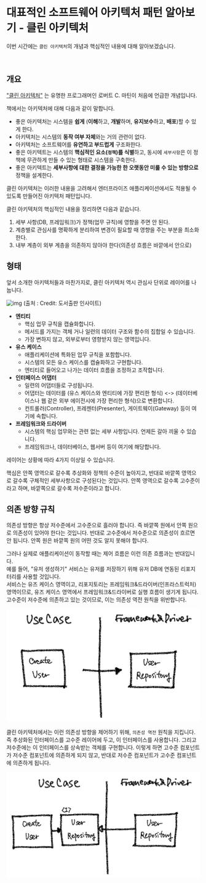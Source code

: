 # 대표적인 소프트웨어 아키텍처 패턴 알아보기 - 클린 아키텍처

이번 시간에는 `클린 아키텍처`의 개념과 핵심적인 내용에 대해 알아보겠습니다.

<br>

## 개요

["클린 아키텍처"](http://www.yes24.com/Product/Goods/77283734) 는 유명한 프로그래머인 로버트 C. 마틴이 처음에 언급한 개념입니다.

책에서는 아키텍처에 대해 다음과 같이 말합니다.

- 좋은 아키텍처는 시스템을 **쉽게** (**이해**하고, **개발**하며, **유지보수**하고, **배포**)할 수 있게 한다.
- 아키텍처는 시스템의 **동작 여부 자체**와는 거의 관련이 없다.
- 아키텍처는 소프트웨어를 **유연하고 부드럽게** 구조화한다.
- 좋은 아키텍트는 시스템의 **핵심적인 요소(`정책`)를 식별**하고, 동시에 `세부사항`은 이 정책에 무관하게 만들 수 있는 형태로 시스템을 구축한다.
- 좋은 아키텍트는 **세부사항에 대한 결정을 가능한 한 오랫동안 미룰 수 있는 방향으로** 정책을 설계한다.

클린 아키텍처는 이러한 내용을 고려해서 엔터프라이즈 애플리케이션에서도 적용될 수 있도록 만들어진 아키텍처 패턴입니다.

클린 아키텍처의 핵심적인 내용을 정리하면 다음과 같습니다.

1. 세부 사항(DB, 프레임워크)가 정책(업무 규칙)에 영향을 주면 안 된다.
2. 계층별로 관심사를 명확하게 분리하여 변경이 필요할 때 영향을 주는 부분을 최소화한다.
3. 내부 계층이 외부 계층을 의존하지 않아야 한다(의존성 흐름은 바깥에서 안으로) 


## 형태

앞서 소개한 아키텍처들과 마찬가지로, 클린 아키텍처 역시 관심사 단위로 레이어를 나눕니다.

![img](https://blog.kakaocdn.net/dn/lxciD/btqG3lIG6ym/kcSRUhV2779YNl8j0ELiO1/img.jpg)
(출처 : Credit: 도서출판 인사이트)

- **엔티티**
    - 핵심 업무 규칙을 캡슐화합니다.
    - 메서드를 가지는 객체 거나 일련의 데이터 구조와 함수의 집합일 수 있습니다.
    - 가장 변하지 않고, 외부로부터 영향받지 않는 영역입니다.
- **유스 케이스**
    - 애플리케이션에 특화된 업무 규칙을 포함합니다.
    - 시스템의 모든 유스 케이스를 캡슐화하고 구현합니다.
    - 엔티티로 들어오고 나가는 데이터 흐름을 조정하고 조작합니다.
- **인터페이스 어댑터**
    - 일련의 어댑터들로 구성됩니다.
    - 어댑터는 데이터를 (유스 케이스와 엔티티에 가장 편리한 형식) <-> (데이터베이스나 웹 같은 외부 에이전시에 가장 편리한 형식)으로 변환합니다.
    - 컨트롤러(Controller), 프레젠터(Presenter), 게이트웨이(Gateway) 등이 여기에 속합니다.
- **프레임워크와 드라이버**
    - 시스템의 핵심 업무와는 관련 없는 세부 사항입니다. 언제든 갈아 끼울 수 있습니다.
    - 프레임워크나, 데이터베이스, 웹서버 등이 여기에 해당합니다.

레이어는 상황에 따라 4가지 이상일 수 있습니다.

핵심은 안쪽 영역으로 갈수록 추상화와 정책의 수준이 높아지고, 반대로 바깥쪽 영역으로 갈수록 구체적인 세부사항으로 구성된다는 것입니다.
안쪽 영역으로 갈수록 고수준이라고 하며, 바깥쪽으로 갈수록 저수준이라고 합니다.


## 의존 방향 규칙

의존성 방향은 항상 저수준에서 고수준으로 흘러야 합니다. 즉 바깥쪽 원에서 안쪽 원으로 의존성이 있어야 한다는 것입니다. 
반대로 고수준에서 저수준으로 의존성이 흐르면 안 됩니다. 안쪽 원은 바깥쪽 원의 어떤 것도 알지 못해야 합니다.

그러나 실제로 애플리케이션이 동작할 때는 제어 흐름은 이런 의존 흐름과는 반대입니다.   
예를 들어, "유저 생성하기" 서비스는 유저를 저장하기 위해 유저 DB에 연동된 리포지터리를 사용할 것입니다.  
서비스는 유즈 케이스 영역이고, 리포지토리는 프레임워크&드라이버(인프라스트럭처) 영역이므로, 유즈 케이스 영역에서 프레임워크&드라이버로 실행 흐름이 생기게 됩니다. 
고수준이 저수준에 의존하고 있는 것이므로, 이는 의존성 역전 원칙을 위반합니다.

![이미지1](./images/image-20210916205802101.png)
<br>

클린 아키텍처에서는 이런 의존성 방향을 제어하기 위해, `의존성 역전` 원칙을 지킵니다. 
즉 추상화된 인터페이스를 고수준 레이어에 두고, 이 인터페이스를 사용합니다. 그리고 저수준에는 이 인터페이스를 상속받는 객체를 구현합니다. 
이렇게 하면 고수준 컴포넌트가 저수준 컴포넌트에 의존하게 되지 않고, 반대로 저수준 컴포넌트가 고수준 컴포넌트에 의존하게 됩니다.


![이미지2](./images/image-20210916210309079.png)
